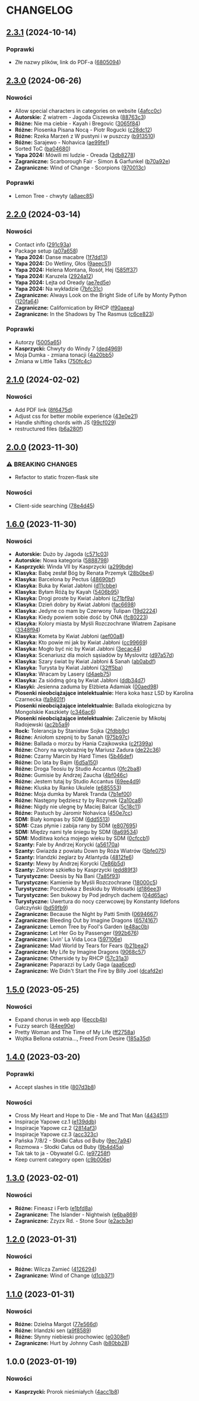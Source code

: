 # CHANGELOG

## [2.3.1](https://github.com/matiusz/songbook/compare/v2.3.0...v2.3.1) (2024-10-14)


### Poprawki

* Złe nazwy plików, link do PDF-a ([6805094](https://github.com/matiusz/songbook/commit/6805094fbc2b1d10ae989822444bb1b1546ac710))

## [2.3.0](https://github.com/matiusz/songbook/compare/v2.2.0...v2.3.0) (2024-06-26)


### Nowości

* Allow special characters in categories on website ([4afcc0c](https://github.com/matiusz/songbook/commit/4afcc0cf0f8f07dd4f5dffe768a702b7bf9e9d23))
* **Autorskie:** Z wiatrem - Jagoda Ciszewska ([88763c3](https://github.com/matiusz/songbook/commit/88763c39510b5d6520b290670c21f4503c6cb687))
* **Różne:** Nie ma ciebie - Kayah i Bregovic ([3065f84](https://github.com/matiusz/songbook/commit/3065f84d9e9a8e3922931dc780de6ff4be194976))
* **Różne:** Piosenka Pisana Nocą - Piotr Rogucki ([c28dc12](https://github.com/matiusz/songbook/commit/c28dc129add1c307cd588e56100e23109e259fc3))
* **Różne:** Rzeka Marzeń z W pustyni i w puszczy ([b913510](https://github.com/matiusz/songbook/commit/b9135109f9ed385c2ff44782a484927bdee33200))
* **Różne:** Sarajewo - Nohavica ([ae99fe1](https://github.com/matiusz/songbook/commit/ae99fe191accd594a31a47fc4c9628216e26eee5))
* Sorted ToC ([ba04680](https://github.com/matiusz/songbook/commit/ba046800241da5619096f250f193bee2b7027630))
* **Yapa 2024:** Mówili mi ludzie - Oreada ([3db8278](https://github.com/matiusz/songbook/commit/3db82787851373c8c09b2287defac35d0ea2f28c))
* **Zagraniczne:** Scarborough Fair - Simon & Garfunkel ([b70a92e](https://github.com/matiusz/songbook/commit/b70a92eec53f971cf22cc54854351ac26c310dbe))
* **Zagraniczne:** Wind of Change - Scorpions ([970013c](https://github.com/matiusz/songbook/commit/970013cac9bce739110df5fcf3cfcefa1aa8246d))


### Poprawki

* Lemon Tree - chwyty ([a8aec85](https://github.com/matiusz/songbook/commit/a8aec8560c2072104d796460ca65a304bba8bc21))

## [2.2.0](https://github.com/matiusz/songbook/compare/v2.1.0...v2.2.0) (2024-03-14)


### Nowości

* Contact info ([291c93a](https://github.com/matiusz/songbook/commit/291c93a364221f028e9b5961aac4bd18a5c2089f))
* Package setup ([a07a658](https://github.com/matiusz/songbook/commit/a07a658cf00f8c00252d246223e3943ef8affacf))
* **Yapa 2024:** Danse macabre ([1f7dd13](https://github.com/matiusz/songbook/commit/1f7dd1314b52081ccbeb039b099a71c140045227))
* **Yapa 2024:** Do Wetliny, Głos ([9aeec51](https://github.com/matiusz/songbook/commit/9aeec515d213b99e7c9f562c7997363fe1e2f41a))
* **Yapa 2024:** Helena Montana, Rosół, Hej ([585ff37](https://github.com/matiusz/songbook/commit/585ff3787d02fa86efb19416729ffd7efe78ae1d))
* **Yapa 2024:** Karuzela ([2924a12](https://github.com/matiusz/songbook/commit/2924a124dc32e7f4f0615cd0da10cffc3ecda57d))
* **Yapa 2024:** Lejta od Oready ([ae7ed5e](https://github.com/matiusz/songbook/commit/ae7ed5e7aa926d67e82616e764878a26b08e19ed))
* **Yapa 2024:** Na wykładzie ([7bfc31c](https://github.com/matiusz/songbook/commit/7bfc31cd7019743534b27023b8b446aaf86fee26))
* **Zagraniczne:** Always Look on the Bright Side of Life by Monty Python ([120fa64](https://github.com/matiusz/songbook/commit/120fa64f52f1ea49e0a709e958276e0a6351cd90))
* **Zagraniczne:** Californication by RHCP ([f90aeea](https://github.com/matiusz/songbook/commit/f90aeea7aa03ae8569bef4dbbea597cc7f027551))
* **Zagraniczne:** In the Shadows by The Rasmus ([c6ce823](https://github.com/matiusz/songbook/commit/c6ce82323f581ee8b9b43e64f905c7a225e6705c))


### Poprawki

* Autorzy ([5005a65](https://github.com/matiusz/songbook/commit/5005a6558fa1fe0f36901cf81550574173317989))
* **Kasprzycki:** Chwyty do Windy 7 ([ded4969](https://github.com/matiusz/songbook/commit/ded4969c626ca96520c21b2a52ff588f5505925e))
* Moja Dumka - zmiana tonacji ([4a20bb5](https://github.com/matiusz/songbook/commit/4a20bb5464c74b190f284c637f44c2acfa7eea0b))
* Zmiana w Little Talks ([750fc4c](https://github.com/matiusz/songbook/commit/750fc4c712a11b4f6dea46a545375ed5e6d2e89a))

## [2.1.0](https://github.com/matiusz/songbook/compare/v2.0.0...v2.1.0) (2024-02-02)


### Nowości

* Add PDF link ([8f6475d](https://github.com/matiusz/songbook/commit/8f6475d07a4fb1b3933cb529066c1de48f906a71))
* Adjust css for better mobile experience ([43e0e21](https://github.com/matiusz/songbook/commit/43e0e21fef6cffa173551edeaf836fe2ce53c680))
* Handle shifting chords with JS ([99cf029](https://github.com/matiusz/songbook/commit/99cf029782bb8913396a3bdca1a3675db8b26aa0))
* restructured files ([b6a280f](https://github.com/matiusz/songbook/commit/b6a280f411b052db181e4ae21162bd87d3e1e3a4))

## [2.0.0](https://github.com/matiusz/songbook/compare/v1.6.0...v2.0.0) (2023-11-30)


### ⚠ BREAKING CHANGES

* Refactor to static frozen-flask site

### Nowości

* Client-side searching ([78e4d45](https://github.com/matiusz/songbook/commit/78e4d45f594e2ff239bd8f627d934310afa8dfc7))

## [1.6.0](https://github.com/matiusz/songbook/compare/v1.5.0...v1.6.0) (2023-11-30)


### Nowości

* **Autorskie:** Dużo by Jagoda ([c571c03](https://github.com/matiusz/songbook/commit/c571c03620cdb06185a8e426c20e64b26744bd59))
* **Autorskie:** Nowa kategoria ([5888798](https://github.com/matiusz/songbook/commit/588879845c02af4c91d62c00e79b987fa7f0c2b7))
* **Kasprzycki:** Winda VII by Kasprzycki ([a299bde](https://github.com/matiusz/songbook/commit/a299bdebd5da9775d09179589ac7c2f058667c3c))
* **Klasyka:** Babę zesłał Bóg by Renata Przemyk ([28b0be4](https://github.com/matiusz/songbook/commit/28b0be4459137dc9d1d2dea4e0e9c11cbc07636c))
* **Klasyka:** Barcelona by Pectus ([48690bf](https://github.com/matiusz/songbook/commit/48690bf877a3eff8918056a09a6834ffb7889726))
* **Klasyka:** Buka by Kwiat Jabłoni ([d11cbbe](https://github.com/matiusz/songbook/commit/d11cbbe4a0561105dd2f53b53b59039943a1d3b6))
* **Klasyka:** Byłam Róźą by Kayah ([5406b95](https://github.com/matiusz/songbook/commit/5406b95109e458f6a9bc26f2f3f1ed4c51e3394d))
* **Klasyka:** Drogi proste by Kwiat Jabłoni ([c71bf9a](https://github.com/matiusz/songbook/commit/c71bf9ad3ef2eb92b3b02f34e098dbb5b3edc0ac))
* **Klasyka:** Dzień dobry by Kwiat Jabłoni ([fac6698](https://github.com/matiusz/songbook/commit/fac6698b3e4650a2df38556fd4e33a50651a7814))
* **Klasyka:** Jedyne co mam by Czerwony Tulipan ([19d2224](https://github.com/matiusz/songbook/commit/19d2224d5fb9a6532657830db6d3f92cba66fb5b))
* **Klasyka:** Kiedy powiem sobie dość by ONA ([fc80223](https://github.com/matiusz/songbook/commit/fc80223c6310c3018159e62ed1c82ea835eebd66))
* **Klasyka:** Kolory miasta by Myśli Rozczochrane Wiatrem Zapisane ([3348f94](https://github.com/matiusz/songbook/commit/3348f94076296762e21e33cf5a36596a0aa6699f))
* **Klasyka:** Kometa by Kwiat Jabłoni ([aef00a8](https://github.com/matiusz/songbook/commit/aef00a8b05fc851e60fb68875ceda126bfdb2a1d))
* **Klasyka:** Kto powie mi jak by Kwiat Jabłoni ([cc99669](https://github.com/matiusz/songbook/commit/cc99669e1b97fa1f24d946035fa9cce50e2ee203))
* **Klasyka:** Mogło być nic by Kwiat Jabłoni ([3ecac44](https://github.com/matiusz/songbook/commit/3ecac440202a7be03fe64967206341798788b20c))
* **Klasyka:** Scenariusz dla moich sąsiadów by Myslovitz ([d97a57d](https://github.com/matiusz/songbook/commit/d97a57df40b756d0f0e39b0c1fcbc101b87c725f))
* **Klasyka:** Szary świat by Kwiat Jabłoni & Sanah ([ab0abdf](https://github.com/matiusz/songbook/commit/ab0abdfee57b5dd5cbd3ee4f0277e34b3aaa846a))
* **Klasyka:** Turysta by Kwiat Jabłoni ([32ff5ba](https://github.com/matiusz/songbook/commit/32ff5bafac9113d910d5049ac163c5aaccf508b2))
* **Klasyka:** Wracam by Lasery ([d4aeb75](https://github.com/matiusz/songbook/commit/d4aeb75ff6c6d5941f0a8dc3f551fb2d3a744af1))
* **Klasyka:** Za siódmą górą by Kwiat Jabłoni ([ddb34d7](https://github.com/matiusz/songbook/commit/ddb34d70607bf7e4bfa5e21d4fbb339e4fc585b7))
* **Klasyki:** Jesienna zaduma by Elżbieta Adamiak ([00aed98](https://github.com/matiusz/songbook/commit/00aed984b9f1c626432f8bcf0cdc822c2de38e27))
* **Piosenki nieobciążające intelektualnie:** Hera koka hasz LSD by Karolina Czarnecka ([fa9401f](https://github.com/matiusz/songbook/commit/fa9401f5e6544d00d1f5eaa5afd60a98266dedff))
* **Piosenki nieobciążające intelektualnie:** Ballada ekologiczna by Mongolskie Kaszkiety ([c346ac6](https://github.com/matiusz/songbook/commit/c346ac6eab59d5ac9737cf3e0fe218ee6528e5fb))
* **Piosenki nieobciążające intelektualnie:** Zaliczenie by Mikołaj Radojewski ([ac2b5a9](https://github.com/matiusz/songbook/commit/ac2b5a9de6fff5c0e9157046ef6d26db25457c2a))
* **Rock:** Tolerancja by Stanisław Sojka ([2fdbb9c](https://github.com/matiusz/songbook/commit/2fdbb9c7bc018f1cd0aba95289f940bc1a25dd9b))
* **Różne:** Aniołom szepnij to by Sanah ([975b97c](https://github.com/matiusz/songbook/commit/975b97cc01b2f62e50c9597b7e31c171c396171e))
* **Różne:** Ballada o morzu by Hania Czajkowska ([c2f399a](https://github.com/matiusz/songbook/commit/c2f399ab0fb2dab64f2193cb88ef36125c306dab))
* **Różne:** Chory na wyobraźnię by Mariusz Zadura ([de22c36](https://github.com/matiusz/songbook/commit/de22c3669445ef58786de96a3379f0043fe70b05))
* **Różne:** Czarny Marcin by Hard Times ([5b46def](https://github.com/matiusz/songbook/commit/5b46def5d5e3337be45830d0167233a15bc5444e))
* **Różne:** Do lata by Bajm ([6d5a150](https://github.com/matiusz/songbook/commit/6d5a15006661286a893738923bfb903a23962f6a))
* **Różne:** Droga Teosiu by Studio Accantus ([0fc2ba8](https://github.com/matiusz/songbook/commit/0fc2ba810eff2ca416f09bed75bcb73f95dcf47b))
* **Różne:** Gumisie by Andrzej Zaucha ([4bf046c](https://github.com/matiusz/songbook/commit/4bf046cdd952a669ddffd600190f2c380827c985))
* **Różne:** Jestem tutaj by Studio Accantus ([69ee4d9](https://github.com/matiusz/songbook/commit/69ee4d9807dc5e4344c4f716313b03898e20b7c2))
* **Różne:** Kluska by Ranko Ukulele ([e685553](https://github.com/matiusz/songbook/commit/e685553a5a9efd56d9acf0ae211dc7394f8236f1))
* **Różne:** Moja dumka by Marek Tranda ([7b1ef00](https://github.com/matiusz/songbook/commit/7b1ef0016cd2798b0730024a192fa1efc390c40b))
* **Różne:** Następny będziesz ty by Rozynek ([2a10ca8](https://github.com/matiusz/songbook/commit/2a10ca834ca237bd293a36f42ee78f7b9e2fb71c))
* **Róźne:** Nigdy nie ulegnę by Maciej Balcar ([5c18c11](https://github.com/matiusz/songbook/commit/5c18c1174a1a8f678f18d1015a8e33d4de63dcd0))
* **Róźne:** Pastuch by Jaromir Nohavica ([450e7cc](https://github.com/matiusz/songbook/commit/450e7ccee5c063c71d0f25495daec4a1981325fc))
* **SDM:** Biały kompas by SDM ([6dd5513](https://github.com/matiusz/songbook/commit/6dd5513186ae088080d08f98844b0d3e87e9d711))
* **SDM:** Czas płynie i zabija rany by SDM ([e807695](https://github.com/matiusz/songbook/commit/e807695120c363ef92371d5e1e0a33d8c216206a))
* **SDM:** Między nami tyle śniegu by SDM ([8a69534](https://github.com/matiusz/songbook/commit/8a695343876e045f509c823971b7003c24149dc8))
* **SDM:** Modlitwa końca mojego wieku by SDM ([0cfccb1](https://github.com/matiusz/songbook/commit/0cfccb18ca062d961120785092454ce44b0585bf))
* **Szanty:** Fale by Andrzej Korycki ([a56170a](https://github.com/matiusz/songbook/commit/a56170a29d1fec42e587ae65348fb98b2bbffd41))
* **Szanty:** Gwiazda z powiatu Down by Róża Wiatrów ([5bfe075](https://github.com/matiusz/songbook/commit/5bfe07597a63a647a1bbced8a219fbe4be4b6ea0))
* **Szanty:** Irlandzki żeglarz by Atlantyda ([4812fe6](https://github.com/matiusz/songbook/commit/4812fe6075678f9b599c00dfe1394473f31ebbea))
* **Szanty:** Mewy by Andrzej Korycki ([7e86b5d](https://github.com/matiusz/songbook/commit/7e86b5ddb3772e07cfa1c0c63c0c7db79b2adefe))
* **Szanty:** Zielone szkiełko by Kasprzycki ([edd89f3](https://github.com/matiusz/songbook/commit/edd89f3e4eb0bd3a70bb77b881ea9ce25eb83a47))
* **Turystyczne:** Deesis by Na Bani ([7a85f93](https://github.com/matiusz/songbook/commit/7a85f938cc7c18ef7b434e539a65d218b8492804))
* **Turystyczne:** Kamienie by Myśli Rozczochrane ([18000c5](https://github.com/matiusz/songbook/commit/18000c57f2559889275d0adc9bc7f7a83b8105d4))
* **Turystyczne:** Pocztówka z Beskidu by Wołosatki ([d186ee3](https://github.com/matiusz/songbook/commit/d186ee376c7c1781c9a1dff0bce2c1dd5fb9795f))
* **Turystyczne:** Sen bukowy by Pod jednych dachem ([04d65ac](https://github.com/matiusz/songbook/commit/04d65acb88f33831b7463a6828e5e5ee50a73b8c))
* **Turystyczne:** Uwertura do nocy czerwcowej by Konstanty Ildefons Gałczyński ([bd59fb9](https://github.com/matiusz/songbook/commit/bd59fb97a3010e0faef5e1b6fd9f87871f38c8b0))
* **Zagraniczne:** Because the Night by Patti Smith ([0694667](https://github.com/matiusz/songbook/commit/069466734df35b4c8a7941fa6c95330922a0af8c))
* **Zagraniczne:** Bleeding Out by Imagine Dragons ([6574167](https://github.com/matiusz/songbook/commit/657416758b27e5edccf8c39053f7c00baff68bac))
* **Zagraniczne:** Lemon Tree by Fool's Garden ([e48ac0b](https://github.com/matiusz/songbook/commit/e48ac0b29c2899c5ddee4840bb90b7498663d7a3))
* **Zagraniczne:** Let Her Go by Passenger ([992b676](https://github.com/matiusz/songbook/commit/992b676bb8414af047a036b3cf8354cec89d44e6))
* **Zagraniczne:** Livin' La Vida Loca ([597106e](https://github.com/matiusz/songbook/commit/597106e956d939f97b9d3499b803cb20f8814048))
* **Zagraniczne:** Mad World by Tears for Fears ([b21bea2](https://github.com/matiusz/songbook/commit/b21bea2120fd5c36b3665f59a4aee2e167697ed9))
* **Zagraniczne:** My Life by Imagine Dragons ([9068c57](https://github.com/matiusz/songbook/commit/9068c577c4097b6a98f15c3c9181be933ae9296f))
* **Zagraniczne:** Otherside ty by RHCP ([57c31a3](https://github.com/matiusz/songbook/commit/57c31a34a5ea57c1321a20cce052152854e94813))
* **Zagraniczne:** Paparazzi by Lady Gaga ([aaa6ced](https://github.com/matiusz/songbook/commit/aaa6cedb39280b7fddde32b81cae3dfe1d089ed0))
* **Zagraniczne:** We Didn't Start the Fire by Billy Joel ([dcafd2e](https://github.com/matiusz/songbook/commit/dcafd2e59c8c2d1a65a3f86bdf3372b818e580f4))

## [1.5.0](https://github.com/matiusz/songbook/compare/v1.4.0...v1.5.0) (2023-05-25)


### Nowości

* Expand chorus in web app ([6eccb4b](https://github.com/matiusz/songbook/commit/6eccb4bd2f363e922af4374f805591dc550bc1af))
* Fuzzy search ([84ee90e](https://github.com/matiusz/songbook/commit/84ee90e2f93caf1fb8d73478fabf6184fc280119))
* Pretty Woman and The Time of My Life ([ff2758a](https://github.com/matiusz/songbook/commit/ff2758a31ff855f3b0e85b01ad7f24507a0f06c5))
* Wojtka Bellona ostatnia..., Freed From Desire ([185a35d](https://github.com/matiusz/songbook/commit/185a35d63c3e3bf3fb6f48305b1f8c76e8f2629e))

## [1.4.0](https://github.com/matiusz/songbook/compare/v1.3.0...v1.4.0) (2023-03-20)


### Poprawki

* Accept slashes in title ([807d3b8](https://github.com/matiusz/songbook/commit/807d3b8def3d2d300754e475beee164dc17e219c))

### Nowości

* Cross My Heart and Hope to Die - Me and That Man ([4434511](https://github.com/matiusz/songbook/commit/44345118571a508758fb6f3859f2bac2780b0bcc))
* Inspiracje Yapowe cz.1 ([e139ddb](https://github.com/matiusz/songbook/commit/e139ddb5225e8ea43780d2b2e5b27098ad925a88))
* Inspiracje Yapowe cz.2 ([2814af3](https://github.com/matiusz/songbook/commit/2814af365b304f7d1852e984980b34c506b37f16))
* Inspiracje Yapowe cz.3 ([acc323c](https://github.com/matiusz/songbook/commit/acc323cfc841ee72e061c21e24c7b1d23ecc3236))
* Pańska 7/8/2 - Słodki Całus od Buby ([9ec7a94](https://github.com/matiusz/songbook/commit/9ec7a94398af75360ffb0fc57dbeb466ad950041))
* Rozmowa - Słodki Całus od Buby ([9b4d45a](https://github.com/matiusz/songbook/commit/9b4d45a1113ac5a315349f55f04d021939ed2e54))
* Tak tak to ja - Obywatel G.C. ([e97258f](https://github.com/matiusz/songbook/commit/e97258f4906a84327121bb650490ef957c3b95dc))
* Keep current category open ([c9b006e](https://github.com/matiusz/songbook/commit/c9b006ed7fb811e4502d66626ff9044451c9c202))

## [1.3.0](https://github.com/matiusz/songbook/compare/v1.2.0...v1.3.0) (2023-02-01)


### Nowości

* **Różne:** Fineasz i Ferb ([e1bfd8a](https://github.com/matiusz/songbook/commit/e1bfd8a60fabc7787a550b9aedce58357278377f))
* **Zagraniczne:** The Islander - Nightwish ([e6ba869](https://github.com/matiusz/songbook/commit/e6ba86914de20000d863e826c48b6add43c5b8a1))
* **Zagraniczne:** Zzyzx Rd. - Stone Sour ([e2acb3e](https://github.com/matiusz/songbook/commit/e2acb3e78d167818e13f12d0c38b094fdad9c616))

## [1.2.0](https://github.com/matiusz/songbook/compare/v1.1.0...v1.2.0) (2023-01-31)


### Nowości

* **Różne:** Wilcza Zamieć ([4126294](https://github.com/matiusz/songbook/commit/412629462cd41edd26307ec7c821cc219d042750))
* **Zagraniczne:** Wind of Change ([d1cb371](https://github.com/matiusz/songbook/commit/d1cb371d5f09de64017bb33bb2e167ee0ba6ae49))

## [1.1.0](https://github.com/matiusz/songbook/compare/1.0.0...v1.1.0) (2023-01-31)


### Nowości

* **Różne:** Dzielna Margot ([77e566d](https://github.com/matiusz/songbook/commit/77e566d3a4b83cb3210310867f99f0b554b6308f))
* **Różne:** Irlandzki sen ([a9f8589](https://github.com/matiusz/songbook/commit/a9f85891b358c6f8e7479dabf318fc8a97e32a5e))
* **Różne:** Słynny niebieski prochowiec ([e0308ef](https://github.com/matiusz/songbook/commit/e0308efc5b7c5cd3125a81d015da7dbe159163f8))
* **Zagraniczne:** Hurt by Johnny Cash ([b80bb28](https://github.com/matiusz/songbook/commit/b80bb28d148fe3921647f62d6cf9ec8a4e358cbf))

## 1.0.0 (2023-01-19)


### Nowości

* **Kasprzycki:** Prorok nieśmiałych ([4acc1b8](https://github.com/matiusz/songbook/commit/4acc1b8a18b3a9738f46618bc303f419ce699350))
